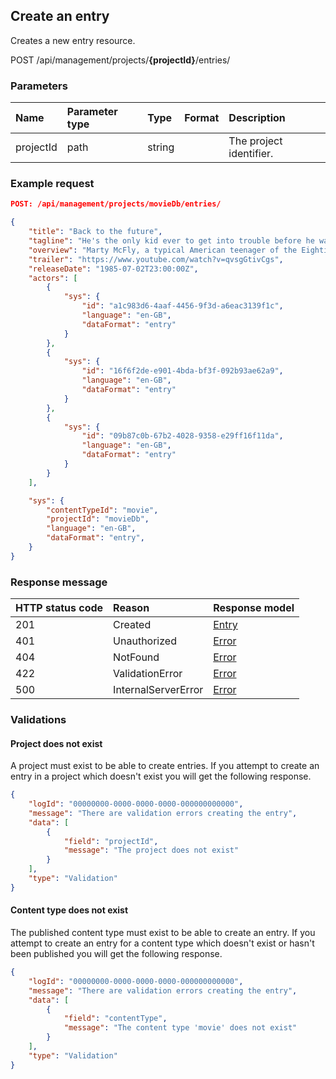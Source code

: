 ## Create an entry

Creates a new entry resource.

<span class="label label--post">POST</span> /api/management/projects/**{projectId}**/entries/

### Parameters

| Name | Parameter type | Type | Format | Description |
|:-|:-|:-|:-|:-|
| projectId | path | string |  | The project identifier. |

### Example request

```json
POST: /api/management/projects/movieDb/entries/

{
    "title": "Back to the future",
    "tagline": "He's the only kid ever to get into trouble before he was born.",
    "overview": "Marty McFly, a typical American teenager of the Eighties, is accidentally sent back to 1955 in a plutonium-powered DeLorean \"time machine\" invented by slightly mad scientist. During his often hysterical, always amazing trip back in time, Marty must make certain his teenage parents-to-be meet and fall in love - so he can get back to the future.",
    "trailer": "https://www.youtube.com/watch?v=qvsgGtivCgs",
    "releaseDate": "1985-07-02T23:00:00Z",
    "actors": [
        {
            "sys": {
                "id": "a1c983d6-4aaf-4456-9f3d-a6eac3139f1c",
                "language": "en-GB",
                "dataFormat": "entry"
            }
        },
        {
            "sys": {
                "id": "16f6f2de-e901-4bda-bf3f-092b93ae62a9",
                "language": "en-GB",
                "dataFormat": "entry"
            }
        },
        {
            "sys": {
                "id": "09b87c0b-67b2-4028-9358-e29ff16f11da",
                "language": "en-GB",
                "dataFormat": "entry"
            }
        }
    ],

    "sys": {
        "contentTypeId": "movie",
        "projectId": "movieDb",
        "language": "en-GB",
        "dataFormat": "entry",
    }
}
```

### Response message

| HTTP status code | Reason | Response model |
|:-|:-|:-|
| 201 | Created | [Entry](/model/entry.md) |
| 401 | Unauthorized | [Error](/key-concepts/errors.md) |
| 404 | NotFound | [Error](/key-concepts/errors.md) |
| 422 | ValidationError | [Error](/key-concepts/errors.md) |
| 500 | InternalServerError | [Error](/key-concepts/errors.md) |

### Validations

#### Project does not exist

A project must exist to be able to create entries. If you attempt to create an entry in a project which doesn't exist you will get the following response. 

```json
{
    "logId": "00000000-0000-0000-0000-000000000000",
    "message": "There are validation errors creating the entry",
    "data": [
        {
            "field": "projectId",
            "message": "The project does not exist"
        }
    ],
    "type": "Validation"
}
```


#### Content type does not exist

The published content type must exist to be able to create an entry. If you attempt to create an entry for a content type which doesn't exist or hasn't been published you will get the following response.

```json
{
    "logId": "00000000-0000-0000-0000-000000000000",
    "message": "There are validation errors creating the entry",
    "data": [
        {
            "field": "contentType",
            "message": "The content type 'movie' does not exist"
        }
    ],
    "type": "Validation"
}
```
